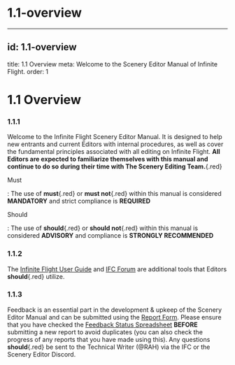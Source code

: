 # 1.1-overview

---

## id: 1.1-overview
title: 1.1 Overview
meta: Welcome to the Scenery Editor Manual of Infinite Flight.
order: 1

# 1.1 Overview

### 1.1.1

Welcome to the Infinite Flight Scenery Editor Manual. It is designed to help new entrants and current Editors with internal procedures, as well as cover the fundamental principles associated with all editing on Infinite Flight. **All Editors are expected to familiarize themselves with this manual and continue to do so during their time with The Scenery Editing Team.**{.red}

Must

: The use of **must**{.red} or **must not**{.red} within this manual is considered **MANDATORY** and strict compliance is **REQUIRED**

Should

: The use of **should**{.red} or **should not**{.red} within this manual is considered **ADVISORY** and compliance is **STRONGLY RECOMMENDED**

### 1.1.2

The [Infinite Flight User Guide](/guide) and [IFC Forum](https://community.infiniteflight.com/) are additional tools that Editors **should**{.red} utilize.

### 1.1.3

Feedback is an essential part in the development & upkeep of the Scenery Editor Manual and can be submitted using the [Report Form](https://docs.google.com/forms/d/e/1FAIpQLSc3VbkH_YfBo6qhNZZwMkyMhKqiBc9WGZb79xewe_7LUy7juQ/viewform). Please ensure that you have checked the [Feedback Status Spreadsheet](https://docs.google.com/spreadsheets/d/1H8fe59TpTjjBnzsOuCK50K25SqtHmZ5KQ2RP-EpHqMI/edit?usp=sharing) **BEFORE** submitting a new report to avoid duplicates (you can also check the progress of any reports that you have made using this). Any questions **should**{.red} be sent to the Technical Writer (@RAH) via the IFC or the Scenery Editor Discord.

